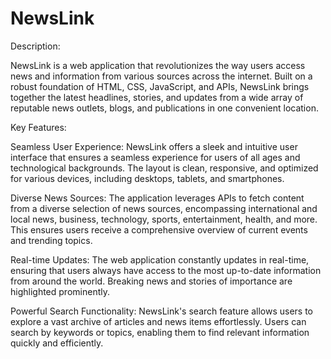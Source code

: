 # NewsLink

Description:

NewsLink is a web application that revolutionizes the way users access news and information from various sources across the internet. Built on a robust foundation of HTML, CSS, JavaScript, and APIs, NewsLink brings together the latest headlines, stories, and updates from a wide array of reputable news outlets, blogs, and publications in one convenient location.

Key Features:

Seamless User Experience: NewsLink offers a sleek and intuitive user interface that ensures a seamless experience for users of all ages and technological backgrounds. The layout is clean, responsive, and optimized for various devices, including desktops, tablets, and smartphones.

Diverse News Sources: The application leverages APIs to fetch content from a diverse selection of news sources, encompassing international and local news, business, technology, sports, entertainment, health, and more. This ensures users receive a comprehensive overview of current events and trending topics.

Real-time Updates: The web application constantly updates in real-time, ensuring that users always have access to the most up-to-date information from around the world. Breaking news and stories of importance are highlighted prominently.

Powerful Search Functionality: NewsLink's search feature allows users to explore a vast archive of articles and news items effortlessly. Users can search by keywords or topics, enabling them to find relevant information quickly and efficiently.
